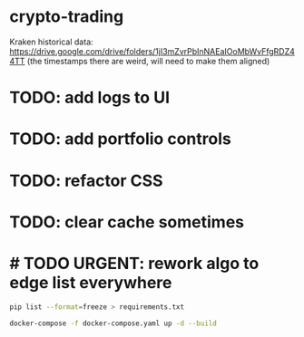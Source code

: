 # crypto-trading

Kraken historical data: https://drive.google.com/drive/folders/1jI3mZvrPbInNAEaIOoMbWvFfgRDZ44TT
(the timestamps there are weird, will need to make them aligned)

# TODO: add logs to UI

# TODO: add portfolio controls

# TODO: refactor CSS

# TODO: clear cache sometimes

# # TODO URGENT: rework algo to edge list everywhere

```bash
pip list --format=freeze > requirements.txt
```

```bash
docker-compose -f docker-compose.yaml up -d --build
```